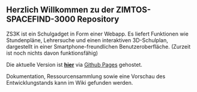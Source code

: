 ## Herzlich Willkommen zu der ZIMTOS-SPACEFIND-3000 Repository

ZS3K ist ein Schulgadget in Form einer Webapp. Es liefert Funktionen wie Stundenpläne, Lehrersuche und einen interaktiven 3D-Schulplan, dargestellt in einer Smartphone-freundlichen Benutzeroberfläche. (Zurzeit ist noch nichts davon funktionsfähig)

Die aktuelle Version ist **[hier](https://anathema-e7.github.io/ZIMTOS-SPACEFIND-3000/)** via [Github Pages](https://pages.github.com/) gehostet.

Dokumentation, Ressourcensammlung sowie eine Vorschau des Entwicklungstands kann im Wiki gefunden werden.
